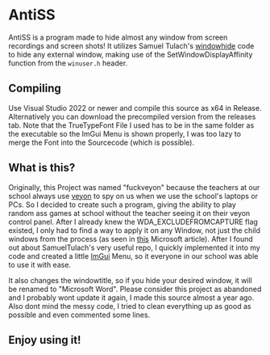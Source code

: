 # AntiSS

AntiSS is a program made to hide almost any window from screen recordings and screen shots! It utilizes Samuel Tulach's [windowhide](https://github.com/SamuelTulach/windowhide) code to hide any external window, making use of the SetWindowDisplayAffinity function from the ```winuser.h``` header.

## Compiling

Use Visual Studio 2022 or newer and compile this source as x64 in Release. Alternatively you can download the precompiled version from the releases tab. Note that the TrueTypeFont File I used has to be in the same folder as the executable so the ImGui Menu is shown properly, I was too lazy to merge the Font into the Sourcecode (which is possible). 

## What is this?

Originally, this Project was named "fuckveyon" because the teachers at our school always use [veyon](https://github.com/veyon/veyon) to spy on us when we use the school's laptops or PCs. So I decided to create such a program, giving the ability to play random ass games at school without the teacher seeing it on their veyon control panel. After I already knew the WDA_EXCLUDEFROMCAPTURE flag existed, I only had to find a way to apply it on any Window, not just the child windows from the process (as seen in [this](https://learn.microsoft.com/en-us/windows/win32/api/winuser/nf-winuser-setwindowdisplayaffinity) Microsoft article). After I found out about SamuelTulach's very useful repo, I quickly implemented it into my code and created a little [ImGui](https://github.com/ocornut/imgui) Menu, so it everyone in our school was able to use it with ease.

It also changes the windowtitle, so if you hide your desired window, it will be renamed to "Microsoft Word". Please consider this project as abandoned and I probably wont update it again, I made this source almost a year ago. Also dont mind the messy code, I tried to clean everything up as good as possible and even commented some lines.

## Enjoy using it!
